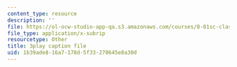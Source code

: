 ```yaml
---
content_type: resource
description: ''
file: https://ol-ocw-studio-app-qa.s3.amazonaws.com/courses/8-01sc-classical-mechanics-fall-2016/1b39ade816a7178d5f33270645e8a30d_mjrQHIJj1iI.srt
file_type: application/x-subrip
resourcetype: Other
title: 3play caption file
uid: 1b39ade8-16a7-178d-5f33-270645e8a30d
---
```

